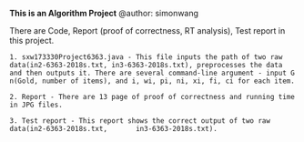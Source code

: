 **This is an Algorithm Project**
@author: simonwang

There are Code, Report (proof of correctness, RT analysis), Test report in this project.
	
	1. sxw173330Project6363.java - This file inputs the path of two raw data(in2-6363-2018s.txt, in3-6363-2018s.txt), preprocesses the data and then outputs it. There are several command-line argument - input G n(Gold, number of items), and i, wi, pi, ni, xi, fi, ci for each item.
	
	2. Report - There are 13 page of proof of correctness and running time in JPG files.
	
	3. Test report - This report shows the correct output of two raw data(in2-6363-2018s.txt,       in3-6363-2018s.txt).

